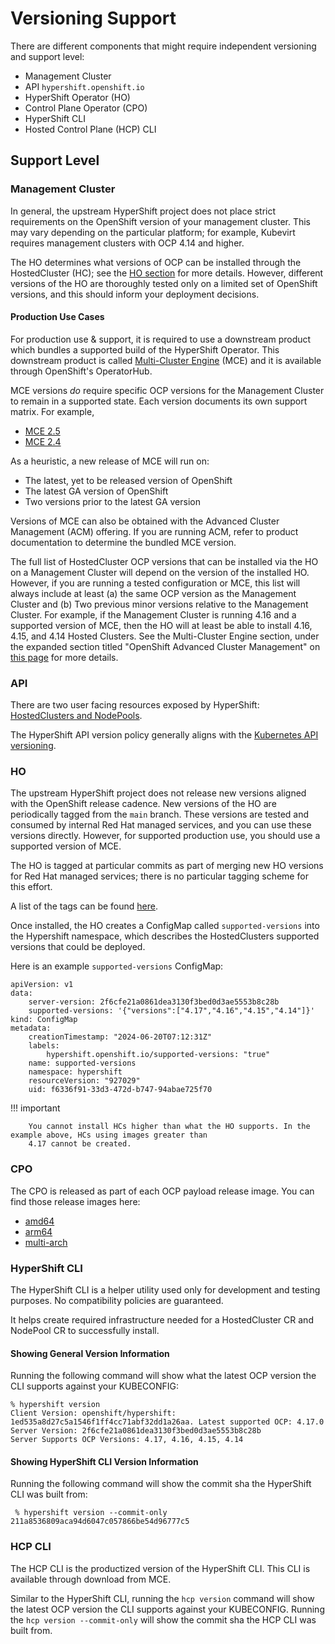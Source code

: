 # Versioning Support
There are different components that might require independent versioning and support level:

- Management Cluster
- API `hypershift.openshift.io`
- HyperShift Operator (HO)
- Control Plane Operator (CPO)
- HyperShift CLI
- Hosted Control Plane (HCP) CLI

## Support Level
### Management Cluster
In general, the upstream HyperShift project does not place strict requirements on the OpenShift version of your 
management cluster. This may vary depending on the particular platform; for example, Kubevirt requires management 
clusters with OCP 4.14 and higher.

The HO determines what versions of OCP can be installed through the HostedCluster (HC); see the [HO section](#ho) for 
more details. However, different versions of the HO are thoroughly tested only on a limited set of OpenShift versions, 
and this should inform your deployment decisions.

#### Production Use Cases
For production use & support, it is required to use a downstream product which bundles a supported build of the 
HyperShift Operator. This downstream product is called [Multi-Cluster Engine](https://docs.openshift.com/container-platform/4.16/architecture/mce-overview-ocp.html) (MCE) and it is available through 
OpenShift's OperatorHub. 

MCE versions _do_ require specific OCP versions for the Management Cluster to remain in a supported state. 
Each version documents its own support matrix. For example, 

- [MCE 2.5](https://access.redhat.com/articles/7056007)
- [MCE 2.4](https://access.redhat.com/articles/7027079)

As a heuristic, a new release of MCE will run on:

- The latest, yet to be released version of OpenShift
- The latest GA version of OpenShift
- Two versions prior to the latest GA version

Versions of MCE can also be obtained with the Advanced Cluster Management (ACM) offering. If you are running ACM, refer 
to product documentation to determine the bundled MCE version.

The full list of HostedCluster OCP versions that can be installed via the HO on a Management Cluster will depend on the 
version of the installed HO. However, if you are running a tested configuration or MCE, this list will always include at 
least (a) the same OCP version as the Management Cluster and (b) Two previous minor versions relative to the Management 
Cluster. For example, if the Management Cluster is running 4.16 and a supported version of MCE, then the HO will at 
least be able to install 4.16, 4.15, and 4.14 Hosted Clusters. See the Multi-Cluster Engine section, under the expanded 
section titled "OpenShift Advanced Cluster Management" on [this page](https://access.redhat.com/support/policy/updates/openshift_operators) for more details. 

### API
There are two user facing resources exposed by HyperShift: [HostedClusters and NodePools](https://hypershift-docs.netlify.app/reference/api/).

The HyperShift API version policy generally aligns with the [Kubernetes API versioning](https://kubernetes.io/docs/reference/using-api/#api-versioning).

### HO
The upstream HyperShift project does not release new versions aligned with the OpenShift release cadence. New versions 
of the HO are periodically tagged from the `main` branch. These versions are tested and consumed by internal Red Hat 
managed services, and you can use these versions directly. However, for supported production use, you should use a 
supported version of MCE.

The HO is tagged at particular commits as part of merging new HO versions for Red Hat managed services; there is no 
particular tagging scheme for this effort.

A list of the tags can be found [here](https://github.com/openshift/hypershift/tags).

Once installed, the HO creates a ConfigMap called `supported-versions` into the Hypershift namespace, which describes 
the HostedClusters supported versions that could be deployed. 

Here is an example `supported-versions` ConfigMap:
```
apiVersion: v1
data:
    server-version: 2f6cfe21a0861dea3130f3bed0d3ae5553b8c28b
    supported-versions: '{"versions":["4.17","4.16","4.15","4.14"]}'
kind: ConfigMap
metadata:
    creationTimestamp: "2024-06-20T07:12:31Z"
    labels:
        hypershift.openshift.io/supported-versions: "true"
    name: supported-versions
    namespace: hypershift
    resourceVersion: "927029"
    uid: f6336f91-33d3-472d-b747-94abae725f70
```

!!! important

        You cannot install HCs higher than what the HO supports. In the example above, HCs using images greater than 
        4.17 cannot be created.

### CPO
The CPO is released as part of each OCP payload release image. You can find those release images here:

- [amd64](https://amd64.ocp.releases.ci.openshift.org/)
- [arm64](https://arm64.ocp.releases.ci.openshift.org/)
- [multi-arch](https://multi.ocp.releases.ci.openshift.org/)

### HyperShift CLI
The HyperShift CLI is a helper utility used only for development and testing purposes. No compatibility policies are 
guaranteed.

It helps create required infrastructure needed for a HostedCluster CR and NodePool CR to successfully install. 

#### Showing General Version Information
Running the following command will show what the latest OCP version the CLI supports against your KUBECONFIG:
```
% hypershift version
Client Version: openshift/hypershift: 1ed535a8d27c5a1546f1ff4cc71abf32dd1a26aa. Latest supported OCP: 4.17.0
Server Version: 2f6cfe21a0861dea3130f3bed0d3ae5553b8c28b
Server Supports OCP Versions: 4.17, 4.16, 4.15, 4.14
```

#### Showing HyperShift CLI Version Information
Running the following command will show the commit sha the HyperShift CLI was built from:
```
 % hypershift version --commit-only
211a8536809aca94d6047c057866be54d96777c5
```

### HCP CLI
The HCP CLI is the productized version of the HyperShift CLI. This CLI is available through download from MCE. 

Similar to the HyperShift CLI, running the `hcp version` command will show the latest OCP version the CLI supports 
against your KUBECONFIG. Running the `hcp version --commit-only` will show the commit sha the HCP CLI was built from.
